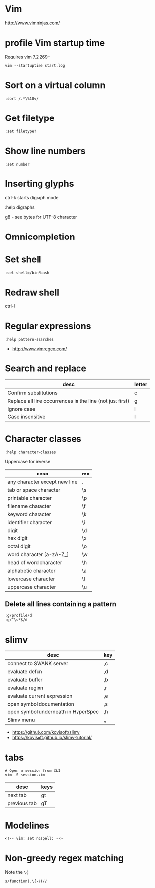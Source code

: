 
# Vim

<http://www.vimninjas.com/>


# profile Vim startup time

Requires vim 7.2.269+

```shell
vim --startuptime start.log
```


# Sort on a virtual column

```
:sort /.*\%10v/
```


# Get filetype

```
:set filetype?
```


# Show line numbers

```
:set number
```


# Inserting glyphs

ctrl-k starts digraph mode

:help digraphs

g8 - see bytes for UTF-8 character


# Omnicompletion

<C-X><C-O>


# Set shell

```
:set shell=/bin/bash
```


# Redraw shell

ctrl-l


# Regular expressions

`:help pattern-searches`

- <http://www.vimregex.com/>


# Search and replace

| desc                                                      | letter |
|--------------------------------------------------------- |------ |
| Confirm substitutions                                     | c      |
| Replace all line occurrences in the line (not just first) | g      |
| Ignore case                                               | i      |
| Case insensitive                                          | I      |


# Character classes

`:help character-classes`

Uppercase for inverse

| desc                          | mc |
|----------------------------- |--- |
| any character except new line | .  |
| tab or space character        | \s |
| printable character           | \p |
| filename character            | \f |
| keyword character             | \k |
| identifier character          | \i |
| digit                         | \d |
| hex digit                     | \x |
| octal digit                   | \o |
| word character [a-zA-Z\_]     | \w |
| head of word character        | \h |
| alphabetic character          | \a |
| lowercase character           | \l |
| uppercase character           | \u |


## Delete all lines containing a pattern

```
:g/profile/d
:g/^\s*$/d
```


# slimv

| desc                                | key |
|----------------------------------- |--- |
| connect to SWANK server             | ,c  |
| evaluate defun                      | ,d  |
| evaluate buffer                     | ,b  |
| evaluate region                     | ,r  |
| evaluate current expression         | ,e  |
| open symbol documentation           | ,s  |
| open symbol underneath in HyperSpec | ,h  |
| Slimv menu                          | ,,  |

- <https://github.com/kovisoft/slimv>
- <https://kovisoft.github.io/slimv-tutorial/>


# tabs

```shell
# Open a session from CLI
vim -S session.vim
```

| desc         | keys |
|------------ |---- |
| next tab     | gt   |
| previous tab | gT   |


# Modelines

```
<!-- vim: set nospell: -->
```


# Non-greedy regex matching

Note the `\{`

```
s/function(.\{-})//
```